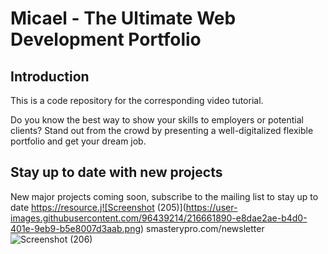 # Micael - The Ultimate Web Development Portfolio 
<!-- ![Micael](https://i.ibb.co/fHPM38q/image.png) -->

## Introduction
This is a code repository for the corresponding video tutorial.

Do you know the best way to show your skills to employers or potential clients? Stand out from the crowd by presenting a well-digitalized flexible portfolio and get your dream job.

## Stay up to date with new projects
New major projects coming soon, subscribe to the mailing list to stay up to date https://resource.j![Screenshot (205)](https://user-images.githubusercontent.com/96439214/216661890-e8dae2ae-b4d0-401e-9eb9-b5e8007d3aab.png)
smasterypro.com/newsletter
![Screenshot (206)](https://user-images.githubusercontent.com/96439214/216661840-bdb4cc7a-8185-47a1-a15c-8b6033b09ce4.png)
